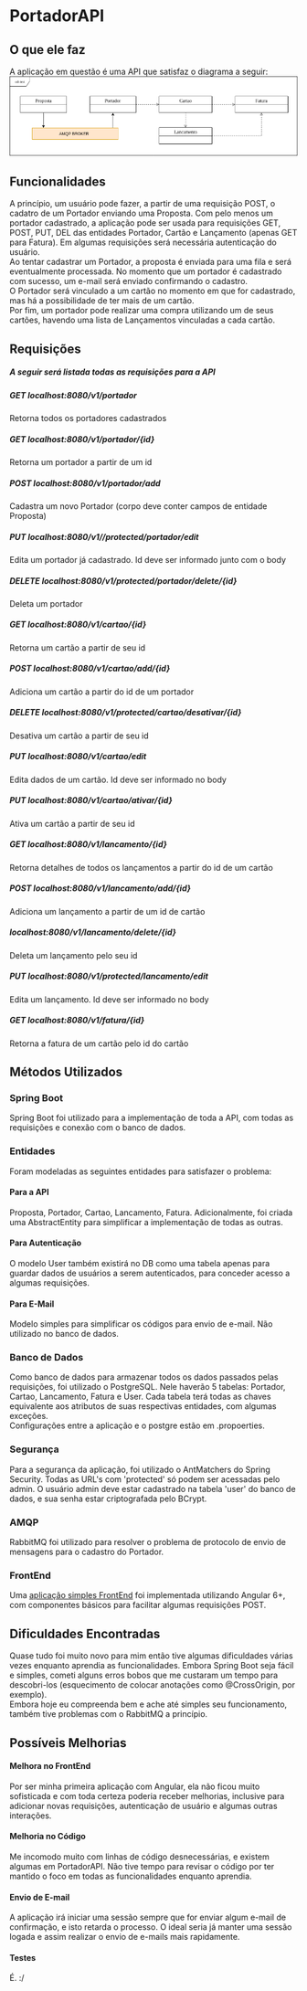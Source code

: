 # PortadorAPI

## O que ele faz
A aplicação em questão é uma API que satisfaz o diagrama a seguir: </br>
![diagramaAPI](https://github.com/Rotciv18/PortadorAPI/blob/master/diagramaAPI.png)
</br>
## Funcionalidades
A princípio, um usuário pode fazer, a partir de uma requisição POST, o cadatro de um Portador enviando uma Proposta. Com pelo menos um portador cadastrado, a aplicação pode ser usada para requisições GET, POST, PUT, DEL das entidades Portador, Cartão e Lançamento (apenas GET para Fatura). Em algumas requisições será necessária autenticação do usuário.</br>
Ao tentar cadastrar um Portador, a proposta é enviada para uma fila e será eventualmente processada. No momento que um portador é cadastrado com sucesso, um e-mail será enviado confirmando o cadastro.</br>
O Portador será vinculado a um cartão no momento em que for cadastrado, mas há a possibilidade de ter mais de um cartão. <br>
Por fim, um portador pode realizar uma compra utilizando um de seus cartões, havendo uma lista de Lançamentos vinculadas a cada cartão.</br>
## Requisições
##### A seguir será listada todas as requisições para a API
##### <b>GET</b> localhost:8080/v1/portador
Retorna todos os portadores cadastrados
##### <b>GET</b> localhost:8080/v1/portador/{id}
Retorna um portador a partir de um id
##### <b>POST</b> localhost:8080/v1/portador/add
Cadastra um novo Portador (corpo deve conter campos de entidade Proposta)
##### <b>PUT</b> localhost:8080/v1//protected/portador/edit
Edita um portador já cadastrado. Id deve ser informado junto com o body
##### <b>DELETE</b> localhost:8080/v1/protected/portador/delete/{id}
Deleta um portador
##### GET localhost:8080/v1/cartao/{id}
Retorna um cartão a partir de seu id
##### POST localhost:8080/v1/cartao/add/{id}
Adiciona um cartão a partir do id de um portador
##### DELETE localhost:8080/v1/protected/cartao/desativar/{id}
Desativa um cartão a partir de seu id
##### PUT localhost:8080/v1/cartao/edit
Edita dados de um cartão. Id deve ser informado no body
##### PUT localhost:8080/v1/cartao/ativar/{id}
Ativa um cartão a partir de seu id
##### GET localhost:8080/v1/lancamento/{id}
Retorna detalhes de todos os lançamentos a partir do id de um cartão
##### POST localhost:8080/v1/lancamento/add/{id}
Adiciona um lançamento a partir de um id de cartão
##### localhost:8080/v1/lancamento/delete/{id}
Deleta um lançamento pelo seu id
##### PUT localhost:8080/v1/protected/lancamento/edit
Edita um lançamento. Id deve ser informado no body
##### GET localhost:8080/v1/fatura/{id}
Retorna a fatura de um cartão pelo id do cartão
## Métodos Utilizados
### Spring Boot
Spring Boot foi utilizado para a implementação de toda a API, com todas as requisições e conexão com o banco de dados.
### Entidades
Foram modeladas as seguintes entidades para satisfazer o problema: 
#### Para a API
Proposta, Portador, Cartao, Lancamento, Fatura. Adicionalmente, foi criada uma AbstractEntity para simplificar a implementação de todas as outras.
#### Para Autenticação
O modelo User também existirá no DB como uma tabela apenas para guardar dados de usuários a serem autenticados, para conceder acesso a algumas requisições.
#### Para E-Mail
Modelo simples para simplificar os códigos para envio de e-mail. Não utilizado no banco de dados.
### Banco de Dados
Como banco de dados para armazenar todos os dados passados pelas requisições, foi utilizado o PostgreSQL. Nele haverão 5 tabelas: Portador, Cartao, Lancamento, Fatura e User. Cada tabela terá todas as chaves equivalente aos atributos de suas respectivas entidades, com algumas exceções.</br> Configurações entre a aplicação e o postgre estão em .propoerties.
### Segurança
Para a segurança da aplicação, foi utilizado o AntMatchers do Spring Security. Todas as URL's com 'protected' só podem ser acessadas pelo admin. O usuário admin deve estar cadastrado na tabela 'user' do banco de dados, e sua senha estar criptografada pelo BCrypt.
### AMQP
RabbitMQ foi utilizado para resolver o problema de protocolo de envio de mensagens para o cadastro do Portador.
### FrontEnd
Uma [aplicação simples FrontEnd](https://github.com/Rotciv18/PortadorFront) foi implementada utilizando Angular 6+, com componentes básicos para facilitar algumas requisições POST. 

## Dificuldades Encontradas
Quase tudo foi muito novo para mim então tive algumas dificuldades várias vezes enquanto aprendia as funcionalidades. Embora Spring Boot seja fácil e simples, cometi alguns erros bobos que me custaram um tempo para descobri-los (esquecimento de colocar anotações como @CrossOrigin, por exemplo).</br>
Embora hoje eu compreenda bem e ache até simples seu funcionamento, também tive problemas com o RabbitMQ a princípio.

## Possíveis Melhorias
#### Melhora no FrontEnd
Por ser minha primeira aplicação com Angular, ela não ficou muito sofisticada e com toda certeza poderia receber melhorias, inclusive para adicionar novas requisições, autenticação de usuário e algumas outras interações.
#### Melhoria no Código
Me incomodo muito com linhas de código desnecessárias, e existem algumas em PortadorAPI. Não tive tempo para revisar o código por ter mantido o foco em todas as funcionalidades enquanto aprendia.
#### Envio de E-mail
A aplicação irá iniciar uma sessão sempre que for enviar algum e-mail de confirmação, e isto retarda o processo. O ideal seria já manter uma sessão logada e assim realizar o envio de e-mails mais rapidamente.
#### Testes
É. :/
